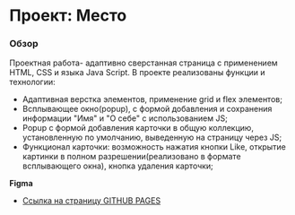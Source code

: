 # Проект: Место

### Обзор

Проектная работа- адаптивно сверстанная страница с применением HTML, CSS и языка Java Script. В проекте реализованы функции и технологии:

* Адаптивная верстка элементов, применение grid и flex элементов;
* Всплывающее окно(popup), с формой добавления и сохранения информации "Имя" и "О себе" с использованием JS;
* Popup с формой добавления карточки в общую коллекцию, установленную по умолчанию, выведенную на страницу через JS;
* Функционал карточки: возможность нажатия кнопки Like, открытие картинки в полном разрешении(реализовано в формате всплывающего окна), кнопка удаления карточки;

**Figma**

* [Ссылка на страницу GITHUB PAGES](https://buktopy.github.io/mesto/)
